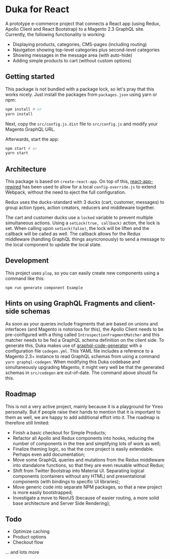 # Duka for React

A prototype e-commerce project that connects a React app (using Redux, Apollo Client and React Bootstrap) to a Magento 2.3 GraphQL site. Currently, the following functionality is working:

- Displaying products, categories, CMS-pages (including routing)
- Navigation showing top-level categories plus second-level categories
- Showing messages in the message area (with auto-hide)
- Adding simple products to cart (without custom options)

## Getting started

This package is not bundled with a package lock, so let's pray that this works nicely. Just install the packages from `packages.json` using yarn or npm:

```bash
npm install # or
yarn install
```

Next, copy the `src/config.js.dist` file to `src/config.js` and modify your Magento GraphQL URL.

Afterwards, start the app:

```bash
npm start # or
yarn start
```

## Architecture

This package is based on `create-react-app`. On top of this, [react-app-rewired](https://github.com/timarney/react-app-rewired) has been used to allow for a local `config-override.js` to extend Webpack, without the need to eject the full configuration.

Redux uses the ducks-standard with 3 ducks (cart, customer, messages) to group action types, action creators, reducers and middleware together.

The cart and customer ducks use a `locked` variable to prevent multiple simultaneous actions. Using a `setLock(true, callback)` action, the lock is set. When calling upon `setLock(false)`, the lock will be liften and the callback will be called as well. The callback allows for the Redux middleware (handling GraphQL things asyncronously) to send a message to the local component to update the local state.

## Development

This project uses `plop`, so you can easily create new components using a command like this:

    npm run generate component Example

## Hints on using GraphQL Fragments and client-side schemas

As soon as your queries include fragments that are based on unions and interfaces (and Magento is notorious for this), the Apollo Client needs to be pre-configured with a thing called `IntrospectionFragmentMatcher` and this matcher needs to be fed a GraphQL schema definition on the client side. To generate this, Duka makes use of [graphql-code-generator](https://graphql-code-generator.com/) with a configuration file `codegen.yml`. This YAML file includes a reference to a Magento 2.3+ instance to read GraphQL schemas from using a command `yarn graphql-codegen`. When modifying this Duka codebase and simultaneously upgrading Magento, it might very well be that the generated schemas in `src/codegen` are out-of-date. The command above should fix this.

## Roadmap

This is not a very active project, mainly because it is a playground for Yireo personally. But if people raise their hands to mention that it is important to them as well, we are happy to add additional effort into it. The roadmap is therefore still limited:

- Finish a basic checkout for Simple Products;
- Refactor all Apollo and Redux components into hooks, reducing the number of components in the tree and simplifying lots of work as well;
- Finalize theming logic, so that the core project is easily extendable. Perhaps even add documentation;
- Move some GraphQL queries and mutations from the Redux middleware into standalone functions, so that they are even reusable without Redux;
- Shift from Twitter Bootstrap into Material UI. Separating logical components (containers without any HTML) and presentational components (with bindings to specific UI libraries);
- Move generic code into separate NPM packages, so that a new project is more easily bootstrapped;
- Investigate a move to NextJS (because of easier routing, a more solid base architecture and Server Side Rendering);

## Todo

- Optimize caching
- Product options
- Checkout flow

... and lots more
